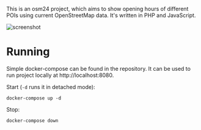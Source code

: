 This is an osm24 project, which aims to show opening hours of different POIs using current OpenStreetMap data. It's written in PHP and JavaScript.

![screenshot](https://raw.githubusercontent.com/osm-pl/osm24/master/preview.png)

# Running

Simple docker-compose can be found in the repository. It can be used to run project locally at http://localhost:8080.

Start (`-d` runs it in detached mode):
```
docker-compose up -d
```
Stop:
```
docker-compose down
```
